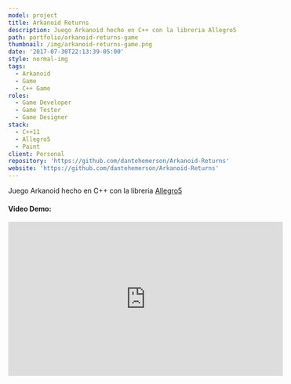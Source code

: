 ```yaml
---
model: project
title: Arkanoid Returns
description: Juego Arkanoid hecho en C++ con la libreria Allegro5
path: portfolio/arkanoid-returns-game
thumbnail: /img/arkanoid-returns-game.png
date: '2017-07-30T22:13:39-05:00'
style: normal-img
tags:
  - Arkanoid
  - Game
  - C++ Game
roles:
  - Game Developer
  - Game Tester
  - Game Designer
stack:
  - C++11
  - Allegro5
  - Paint
client: Personal
repository: 'https://github.com/dantehemerson/Arkanoid-Returns'
website: 'https://github.com/dantehemerson/Arkanoid-Returns'
---
```

Juego Arkanoid hecho en C++ con la libreria [Allegro5](https://liballeg.org/)

#### Video Demo:

<iframe width="560" height="315" src="https://www.youtube.com/embed/eWJqrwlSuI0?rel=0&amp;showinfo=0" frameborder="0" allow="autoplay; encrypted-media" allowfullscreen></iframe>
